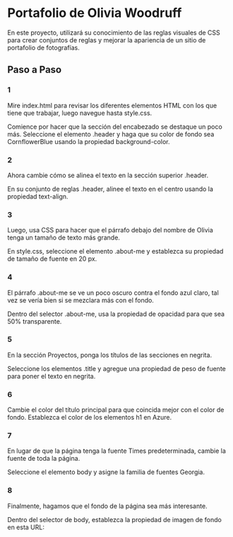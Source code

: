 # Portafolio de Olivia Woodruff


En este proyecto, utilizará su conocimiento de las reglas visuales de CSS para crear conjuntos de reglas y mejorar la apariencia de un sitio de portafolio de fotografías.

## Paso a Paso

### 1

Mire index.html para revisar los diferentes elementos HTML con los que tiene que trabajar, luego navegue hasta style.css.

Comience por hacer que la sección del encabezado se destaque un poco más. Seleccione el elemento .header y haga que su color de fondo sea CornflowerBlue usando la propiedad background-color.


### 2

Ahora cambie cómo se alinea el texto en la sección superior .header.

En su conjunto de reglas .header, alinee el texto en el centro usando la propiedad text-align.


### 3

Luego, usa CSS para hacer que el párrafo debajo del nombre de Olivia tenga un tamaño de texto más grande.

En style.css, seleccione el elemento .about-me y establezca su propiedad de tamaño de fuente en 20 px.

### 4

El párrafo .about-me se ve un poco oscuro contra el fondo azul claro, tal vez se vería bien si se mezclara más con el fondo.

Dentro del selector .about-me, usa la propiedad de opacidad para que sea 50% transparente.

### 5

En la sección Proyectos, ponga los títulos de las secciones en negrita.

Seleccione los elementos .title y agregue una propiedad de peso de fuente para poner el texto en negrita.

### 6

Cambie el color del título principal para que coincida mejor con el color de fondo. Establezca el color de los elementos h1 en Azure.

### 7

En lugar de que la página tenga la fuente Times predeterminada, cambie la fuente de toda la página.

Seleccione el elemento body y asigne la familia de fuentes Georgia.

### 8

Finalmente, hagamos que el fondo de la página sea más interesante.

Dentro del selector de body, establezca la propiedad de imagen de fondo en esta URL:



